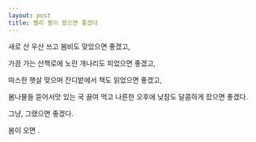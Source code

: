 ```yaml
---
layout: post
title: 빨리 봄이 왔으면 좋겠다
---
```


새로 산 우산 쓰고 봄비도 맞았으면 좋겠고,

가끔 가는 산책로에 노란 개나리도 피었으면 좋겠고,

따스한 햇살 맞으며 잔디밭에서 책도 읽었으면 좋겠고,

봄나물들 뜯어서맛 있는 국 끓여 먹고 나른한 오후에 낮잠도 달콤하게 잤으면 좋겠다.

그냥, 그랬으면 좋겠다.

봄이 오면  . 

